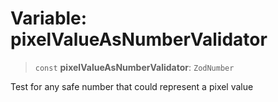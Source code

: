 # Variable: pixelValueAsNumberValidator

> `const` **pixelValueAsNumberValidator**: `ZodNumber`

Test for any safe number that could represent a pixel value
